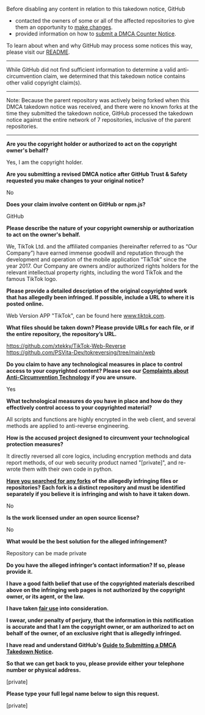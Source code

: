 Before disabling any content in relation to this takedown notice, GitHub
- contacted the owners of some or all of the affected repositories to give them an opportunity to [make changes](https://docs.github.com/en/github/site-policy/dmca-takedown-policy#a-how-does-this-actually-work).
- provided information on how to [submit a DMCA Counter Notice](https://docs.github.com/en/articles/guide-to-submitting-a-dmca-counter-notice).

To learn about when and why GitHub may process some notices this way, please visit our [README](https://github.com/github/dmca/blob/master/README.md#anatomy-of-a-takedown-notice).

---

While GitHub did not find sufficient information to determine a valid anti-circumvention claim, we determined that this takedown notice contains other valid copyright claim(s).

---

Note: Because the parent repository was actively being forked when this DMCA takedown notice was received, and there were no known forks at the time they submitted the takedown notice, GitHub processed the takedown notice against the entire network of 7 repositories, inclusive of the parent repositories.

---

**Are you the copyright holder or authorized to act on the copyright owner's behalf?**

Yes, I am the copyright holder.

**Are you submitting a revised DMCA notice after GitHub Trust & Safety requested you make changes to your original notice?**

No

**Does your claim involve content on GitHub or npm.js?**

GitHub

**Please describe the nature of your copyright ownership or authorization to act on the owner's behalf.**

We, TikTok Ltd. and the affiliated companies (hereinafter referred to as “Our Company”) have earned immense goodwill and reputation through the development and operation of the mobile application “TikTok” since the year 2017. Our Company are owners and/or authorized rights holders for the relevant intellectual property rights, including the word TikTok and the famous TikTok logo.

**Please provide a detailed description of the original copyrighted work that has allegedly been infringed. If possible, include a URL to where it is posted online.**

Web Version APP "TikTok", can be found here www.tiktok.com.

**What files should be taken down? Please provide URLs for each file, or if the entire repository, the repository’s URL.**

https://github.com/xtekky/TikTok-Web-Reverse  
https://github.com/PSVita-Dev/tokreversing/tree/main/web

**Do you claim to have any technological measures in place to control access to your copyrighted content? Please see our <a href="https://docs.github.com/articles/guide-to-submitting-a-dmca-takedown-notice#complaints-about-anti-circumvention-technology">Complaints about Anti-Circumvention Technology</a> if you are unsure.**

Yes

**What technological measures do you have in place and how do they effectively control access to your copyrighted material?**

All scripts and functions are highly encrypted in the web client, and several methods are applied to anti-reverse engineering.

**How is the accused project designed to circumvent your technological protection measures?**

It directly reversed all core logics, including encryption methods and data report methods, of our web security product named "[private]", and re-wrote them with their own code in python.

**<a href="https://docs.github.com/articles/dmca-takedown-policy#b-what-about-forks-or-whats-a-fork">Have you searched for any forks</a> of the allegedly infringing files or repositories? Each fork is a distinct repository and must be identified separately if you believe it is infringing and wish to have it taken down.**

No

**Is the work licensed under an open source license?**

No

**What would be the best solution for the alleged infringement?**

Repository can be made private

**Do you have the alleged infringer’s contact information? If so, please provide it.**

**I have a good faith belief that use of the copyrighted materials described above on the infringing web pages is not authorized by the copyright owner, or its agent, or the law.**

**I have taken <a href="https://www.lumendatabase.org/topics/22">fair use</a> into consideration.**

**I swear, under penalty of perjury, that the information in this notification is accurate and that I am the copyright owner, or am authorized to act on behalf of the owner, of an exclusive right that is allegedly infringed.**

**I have read and understand GitHub's <a href="https://docs.github.com/articles/guide-to-submitting-a-dmca-takedown-notice/">Guide to Submitting a DMCA Takedown Notice</a>.**

**So that we can get back to you, please provide either your telephone number or physical address.**

[private]

**Please type your full legal name below to sign this request.**

[private]
